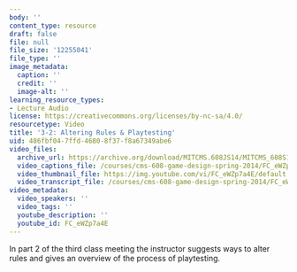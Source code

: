 ```yaml
---
body: ''
content_type: resource
draft: false
file: null
file_size: '12255041'
file_type: ''
image_metadata:
  caption: ''
  credit: ''
  image-alt: ''
learning_resource_types:
- Lecture Audio
license: https://creativecommons.org/licenses/by-nc-sa/4.0/
resourcetype: Video
title: '3-2: Altering Rules & Playtesting'
uid: 486fbf04-7ffd-4680-8f37-f8a67349abe6
video_files:
  archive_url: https://archive.org/download/MITCMS.608JS14/MITCMS_608S14_ses03_2.mp3
  video_captions_file: /courses/cms-608-game-design-spring-2014/FC_eWZp7a4E_captions.webvtt
  video_thumbnail_file: https://img.youtube.com/vi/FC_eWZp7a4E/default.jpg
  video_transcript_file: /courses/cms-608-game-design-spring-2014/FC_eWZp7a4E_transcript.pdf
video_metadata:
  video_speakers: ''
  video_tags: ''
  youtube_description: ''
  youtube_id: FC_eWZp7a4E
---
```

In part 2 of the third class meeting the instructor suggests ways to alter rules and gives an overview of the process of playtesting.